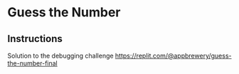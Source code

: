 <h1>Guess the Number</h1>

<h2>Instructions</h2>

Solution to the debugging challenge
https://replit.com/@appbrewery/guess-the-number-final